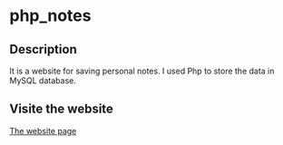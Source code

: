 # php_notes
## Description
It is a website for saving personal notes. I used Php to store the data in MySQL database.

## Visite the website
[The website page](https://youssef1289.000webhostapp.com/)


